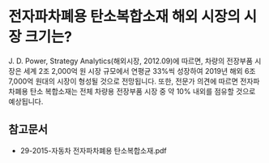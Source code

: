 # 전자파차폐용 탄소복합소재 해외 시장의 시장 크기는?

J. D. Power, Strategy Analytics(해외시장, 2012.09)에 따르면, 차량의 전장부품 시장은 세계 2조 2,000억 원 시장 규모에서 연평균 33%씩 성장하여 2019년 해외 6조 7,000억 원대의 시장이 형성될 것으로 전망됩니다.
또한, 전문가 의견에 따르면 전자파 차폐용 탄소 복합소재는 전체 차량용 전장부품 시장 중 약 10% 내외를 점유할 것으로 예상됩니다.

## 참고문서
- 29-2015-자동차 전자파차폐용 탄소복합소재.pdf